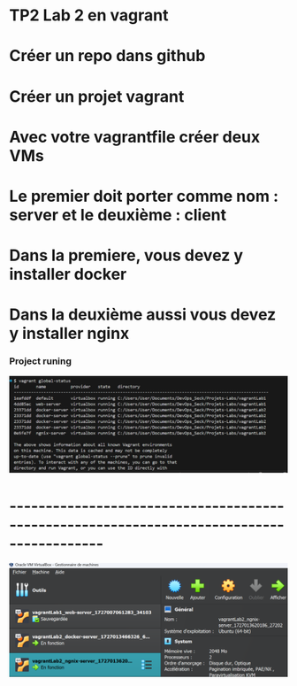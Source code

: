 # TP2 Lab 2 en vagrant

# Créer un repo dans github
# Créer un projet vagrant
# Avec votre vagrantfile créer deux VMs
# Le premier doit porter comme nom : server et le deuxième : client
# Dans la premiere, vous devez y installer docker
# Dans la deuxième aussi vous devez y installer nginx


### Project runing

![](imge1.png)
# ----------------------------------------------------------------------------------------- #
![](img2.png)